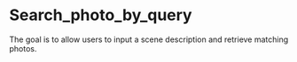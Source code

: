# Search_photo_by_query
The goal is to allow users to input a scene description and retrieve matching photos. 
